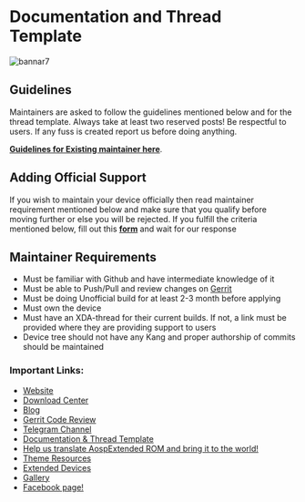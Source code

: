 # Documentation and Thread Template

![bannar7](https://raw.githubusercontent.com/AospExtended/Documentation_and_thread-template/9.x/PieBanner.png)

## Guidelines
Maintainers are asked to follow the guidelines mentioned below and for the thread template. Always take at least two reserved posts! Be respectful to users. If any fuss is created report us before doing anything.

[**Guidelines for Existing maintainer here**](https://github.com/AospExtended/Documentation_and_thread-template/blob/9.x/Maintainers_Rules.md).

## Adding Official Support

If you wish to maintain your device officially then read maintainer requirement mentioned below and make sure that you qualify before moving further or else you will be rejected.
If you fulfill the criteria mentioned below, fill out this [**form**](https://docs.google.com/forms/d/e/1FAIpQLSd3RyjUjb-QAMh231KXlZFipLgFjDlhFCnHS4tptlwlnI_7-w/viewform?usp=pp_url) and wait for our response

## Maintainer Requirements
- Must be familiar with Github and have intermediate knowledge of it
- Must be able to Push/Pull and review changes on [Gerrit](https://github.com/AospExtended/0)
- Must be doing Unofficial build for at least 2-3 month before applying
- Must own the device
- Must have an XDA-thread for their current builds. If not, a link must be provided where they are providing support to users
- Device tree should not have any Kang and proper authorship of commits should be maintained

### Important Links:

- [Website](http://www.aospextended.com/)
- [Download Center](https://downloads.aospextended.com/)
- [Blog](https://blog.aospextended.com/)
- [Gerrit Code Review](http://gerrit.aospextended.com/)
- [Telegram Channel](https://telegram.me/aospextended/)
- [Documentation & Thread Template](https://github.com/AospExtended/Documentation_and_thread-template/) 
- [Help us translate AospExtended ROM and bring it to the world!](http://translate.aospextended.com/)
- [Theme Resources](https://github.com/AospExtended/AEX-Scripts/) 
- [Extended Devices](https://github.com/AospExtended-devices/)
- [Gallery](https://aospextended.com/gallery)
- [Facebook page!](https://www.facebook.com/aospextended/)